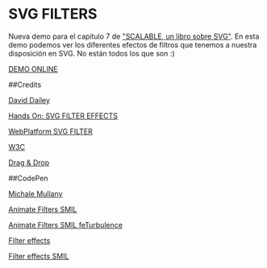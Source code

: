 SVG FILTERS
============


Nueva demo para el capítulo 7 de ["SCALABLE, un libro sobre SVG"](https://leanpub.com/scalable/). En esta demo podemos ver los diferentes efectos de filtros que tenemos a nuestra disposición en SVG. No están todos los que son :)

[DEMO ONLINE](http://jorgeatgu.github.io/svg-filters/)

##Credits

[David Dailey ](http://srufaculty.sru.edu/david.dailey/svg/#Filters)

[Hands On: SVG FILTER EFFECTS](http://ie.microsoft.com/testdrive/Graphics/hands-on-css3/hands-on_svg-filter-effects.htm)

[WebPlatform SVG FILTER](http://docs.webplatform.org/wiki/svg/tutorials/smarter_svg_filters)

[W3C](http://www.w3.org/TR/SVG/filters.html)

[Drag & Drop](https://github.com/remy/html5demos)

##CodePen

[Michale Mullany](http://codepen.io/mullany/)

[Animate Filters SMIL](http://codepen.io/jorgeatgu/pen/Ayevf)

[Animate Filters SMIL feTurbulence](http://codepen.io/jorgeatgu/pen/npsAq)

[Filter effects](http://codepen.io/jorgeatgu/pen/pJCqc)

[Filter effects SMIL](http://codepen.io/jorgeatgu/pen/jyibl)